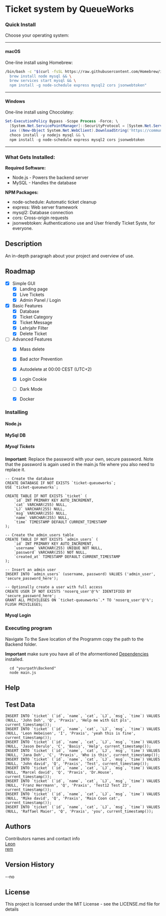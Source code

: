 # Ticket system by QueueWorks
### Quick Install 

Choose your operating system:

---

####  macOS

One-line install using Homebrew:
```bash
/bin/bash -c "$(curl -fsSL https://raw.githubusercontent.com/Homebrew/install/HEAD/install.sh) && \
  brew install node mysql && \
  brew services start mysql && \
  npm install -g node-schedule express mysql2 cors jsonwebtoken"
```

---

####  Windows

One-line install using Chocolatey:
```powershell
Set-ExecutionPolicy Bypass -Scope Process -Force; \
  [System.Net.ServicePointManager]::SecurityProtocol = [System.Net.ServicePointManager]::SecurityProtocol -bor 3072; \
  iex ((New-Object System.Net.WebClient).DownloadString('https://community.chocolatey.org/install.ps1')) && \
  choco install -y nodejs mysql && \
  npm install -g node-schedule express mysql2 cors jsonwebtoken
```

---

### What Gets Installed:

 **Required Software:**
- Node.js - Powers the backend server
- MySQL - Handles the database

 **NPM Packages:**
- node-schedule: Automatic ticket cleanup
- express: Web server framework
- mysql2: Database connection
- cors: Cross-origin requests
- jsonwebtoken: Authenticationo use and User friendly Ticket Syste, for everyone.

## Description

An in-depth paragraph about your project and overview of use.

## Roadmap

- [X] Simple GUI  
  - [X] Landing page  
  - [X] Live Tickets  
  - [X] Admin Panel / Login  
- [X] Basic Features
  - [X] Database
  - [X] Ticket Category
  - [X] Ticket Message
  - [X] Lehrjahr Filter
  - [X] Delete Ticket
- [ ] Advanced Features  
  - [X] Mass delete
  - [X] Bad actor Prevention
  - [x] Autodelete at 00:00 CEST (UTC+2)
  - [X] Login Cookie
  - [ ] Dark Mode
  - [X] Docker



### Installing

#### Node.js

#### MySql DB

##### Mysql Tickets

**Important**: Replace the password with your own, secure password. Note that the password is again used in the main.js file where you also need to replace it.

```MySql
-- Create the database
CREATE DATABASE IF NOT EXISTS `ticket-queueworks`;
USE `ticket-queueworks`;

CREATE TABLE IF NOT EXISTS `ticket` (
    `id` INT PRIMARY KEY AUTO_INCREMENT,
    `cat` VARCHAR(255) NULL,
    `LJ` VARCHAR(255) NULL,
    `msg` VARCHAR(255) NULL,
    `name` VARCHAR(255) NULL,
    `time` TIMESTAMP DEFAULT CURRENT_TIMESTAMP
);

-- Create the admin_users table
CREATE TABLE IF NOT EXISTS `admin_users` (
    `id` INT PRIMARY KEY AUTO_INCREMENT,
    `username` VARCHAR(255) UNIQUE NOT NULL,
    `password` VARCHAR(255) NOT NULL,
    `created_at` TIMESTAMP DEFAULT CURRENT_TIMESTAMP
);

-- Insert an admin user
INSERT INTO `admin_users` (username, password) VALUES ('admin_user', 'secure_password_here');

-- Optionally create a user with full access
CREATE USER IF NOT EXISTS 'noserq_user'@'%' IDENTIFIED BY 'secure_password_here';
GRANT ALL PRIVILEGES ON `ticket-queueworks`.* TO 'noserq_user'@'%';
FLUSH PRIVILEGES;
```

#### Mysql Login

### Executing program

Navigate To the Save location of the Programm copy the path to the Backend folder.

**Important** make sure you have all of the aformentioned [Dependencies](#dependencies) installed.

```Bat
  cd "yourpath\Backend" 
  node main.js
```

## Help

## Test Data

```MySql
INSERT INTO `ticket` (`id`, `name`, `cat`, `LJ`, `msg`, `time`) VALUES (NULL, 'John Doh', 'Q', 'Praxis', 'Help me with Git pls', current_timestamp());
INSERT INTO `ticket` (`id`, `name`, `cat`, `LJ`, `msg`, `time`) VALUES (NULL, 'Leon Hebeisen', 'I', 'Praxis', 'yeah this is fine', current_timestamp());
INSERT INTO `ticket` (`id`, `name`, `cat`, `LJ`, `msg`, `time`) VALUES (NULL, 'Jason Derulo', 'C', 'Basis', 'Help', current_timestamp());
INSERT INTO `ticket` (`id`, `name`, `cat`, `LJ`, `msg`, `time`) VALUES (NULL, 'Jana Doh', 'C', 'Praxis', 'Who is this', current_timestamp());
INSERT INTO `ticket` (`id`, `name`, `cat`, `LJ`, `msg`, `time`) VALUES (NULL, 'John david', 'Q', 'Praxis', 'Test', current_timestamp());
INSERT INTO `ticket` (`id`, `name`, `cat`, `LJ`, `msg`, `time`) VALUES (NULL, 'Marcel david', 'Q', 'Praxis', 'Dr.House', current_timestamp());
INSERT INTO `ticket` (`id`, `name`, `cat`, `LJ`, `msg`, `time`) VALUES (NULL, 'Franz Herrmann', 'Q', 'Praxis', 'Test12 Test 23', current_timestamp());
INSERT INTO `ticket` (`id`, `name`, `cat`, `LJ`, `msg`, `time`) VALUES (NULL, 'Mike david', 'Q', 'Praxis', 'Main Coon cat', current_timestamp());
INSERT INTO `ticket` (`id`, `name`, `cat`, `LJ`, `msg`, `time`) VALUES (NULL, 'Raffael Maier', 'Q', 'Praxis', 'you', current_timestamp());
```

## Authors

Contributors names and contact info \
[Leon](https://github.com/lelelon225) \
[rem](https://github.com/Rem170608)

## Version History

--no

## License

This project is licensed under the MIT License - see the LICENSE.md file for details
